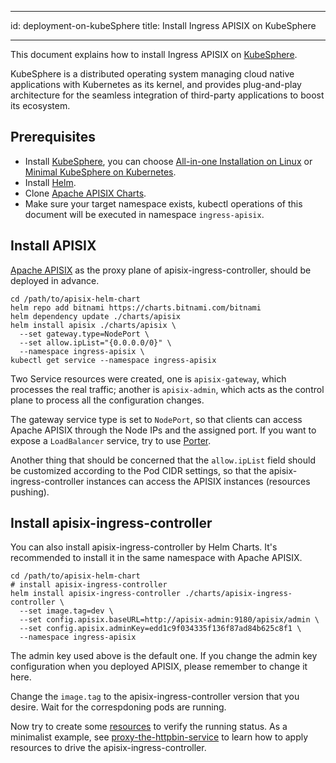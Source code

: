 <!--
#
# Licensed to the Apache Software Foundation (ASF) under one or more
# contributor license agreements.  See the NOTICE file distributed with
# this work for additional information regarding copyright ownership.
# The ASF licenses this file to You under the Apache License, Version 2.0
# (the "License"); you may not use this file except in compliance with
# the License.  You may obtain a copy of the License at
#
#     http://www.apache.org/licenses/LICENSE-2.0
#
# Unless required by applicable law or agreed to in writing, software
# distributed under the License is distributed on an "AS IS" BASIS,
# WITHOUT WARRANTIES OR CONDITIONS OF ANY KIND, either express or implied.
# See the License for the specific language governing permissions and
# limitations under the License.
#
-->

---

id: deployment-on-kubeSphere
title: Install Ingress APISIX on KubeSphere

---

This document explains how to install Ingress APISIX on [KubeSphere](https://kubesphere.io/).

KubeSphere is a distributed operating system managing cloud native applications with Kubernetes as its kernel, and provides plug-and-play architecture for the seamless integration of third-party applications to boost its ecosystem.

## Prerequisites

- Install [KubeSphere](https://kubesphere.io/docs/quick-start/), you can choose [All-in-one Installation on Linux](https://kubesphere.io/docs/quick-start/all-in-one-on-linux/) or [Minimal KubeSphere on Kubernetes](https://kubesphere.io/docs/quick-start/minimal-kubesphere-on-k8s/).
- Install [Helm](https://helm.sh/).
- Clone [Apache APISIX Charts](https://github.com/apache/apisix-helm-chart).
- Make sure your target namespace exists, kubectl operations of this document will be executed in namespace `ingress-apisix`.

## Install APISIX

[Apache APISIX](http://apisix.apache.org/) as the proxy plane of apisix-ingress-controller, should be deployed in advance.

```shell
cd /path/to/apisix-helm-chart
helm repo add bitnami https://charts.bitnami.com/bitnami
helm dependency update ./charts/apisix
helm install apisix ./charts/apisix \
  --set gateway.type=NodePort \
  --set allow.ipList="{0.0.0.0/0}" \
  --namespace ingress-apisix \
kubectl get service --namespace ingress-apisix
```

Two Service resources were created, one is `apisix-gateway`, which processes the real traffic; another is `apisix-admin`, which acts as the control plane to process all the configuration changes.

The gateway service type is set to `NodePort`, so that clients can access Apache APISIX through the Node IPs and the assigned port.
If you want to expose a `LoadBalancer` service, try to use [Porter](https://github.com/kubesphere/porter).

Another thing that should be concerned that the `allow.ipList` field should be customized according to the Pod CIDR settings, so that the apisix-ingress-controller instances can access the APISIX instances (resources pushing).

## Install apisix-ingress-controller

You can also install apisix-ingress-controller by Helm Charts. It's recommended to install it in the same namespace with Apache APISIX.

```shell
cd /path/to/apisix-helm-chart
# install apisix-ingress-controller
helm install apisix-ingress-controller ./charts/apisix-ingress-controller \
  --set image.tag=dev \
  --set config.apisix.baseURL=http://apisix-admin:9180/apisix/admin \
  --set config.apisix.adminKey=edd1c9f034335f136f87ad84b625c8f1 \
  --namespace ingress-apisix
```

The admin key used above is the default one. If you change the admin key configuration when you deployed APISIX, please remember to change it here.

Change the `image.tag` to the apisix-ingress-controller version that you desire. Wait for the correspdoning pods are running.

Now try to create some [resources](../CRD-specification.md) to verify the running status. As a minimalist example, see [proxy-the-httpbin-service](../samples/proxy-the-httpbin-service.md) to learn how to apply resources to drive the apisix-ingress-controller.
